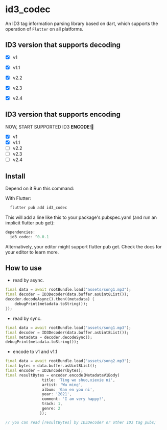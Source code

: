# id3_codec

An ID3 tag information parsing library based on dart, which supports the operation of `Flutter` on all platforms.


## ID3 version that supports decoding

- [x] v1
- [x] v1.1
- [x] v2.2
- [x] v2.3
- [x] v2.4


## ID3 version that supports encoding

NOW, START SUPPORTED ID3 **ENCODE**!🎉

- [x] v1
- [x] v1.1
- [ ] v2.2
- [ ] v2.3
- [ ] v2.4

## Install

Depend on it
Run this command:

With Flutter:
```dart
  flutter pub add id3_codec
```

This will add a line like this to your package's pubspec.yaml (and run an implicit flutter pub get):

```dart
dependencies:
  id3_codec: ^0.0.1
```

Alternatively, your editor might support flutter pub get. Check the docs for your editor to learn more.

## How to use

* read by async.
```dart
final data = await rootBundle.load("assets/song1.mp3");
final decoder = ID3Decoder(data.buffer.asUint8List());
decoder.decodeAsync().then((metadata) {
    debugPrint(metadata.toString());
});
```

* read by sync.
```dart
final data = await rootBundle.load("assets/song1.mp3");
final decoder = ID3Decoder(data.buffer.asUint8List());
final metadata = decoder.decodeSync();
debugPrint(metadata.toString());
```

* encode to v1 and v1.1
```dart
final data = await rootBundle.load("assets/song2.mp3");
final bytes = data.buffer.asUint8List();
final encoder = ID3Encoder(bytes);
final resultBytes = encoder.encode(MetadataV1Body(
                title: 'Ting wo shuo,xiexie ni',
                artist: 'Wu ming',
                album: 'Gan en you ni',
                year: '2021',
                comment: 'I am very happy!',
                track: 1,
                genre: 2
               ));

// you can read [resultBytes] by ID3Decoder or other ID3 tag pubs;
```
